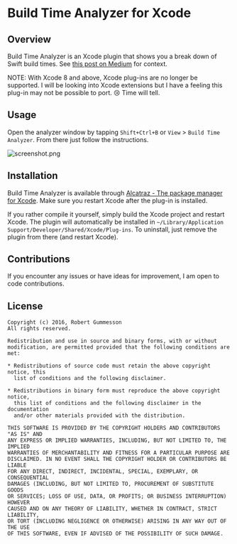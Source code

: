 Build Time Analyzer for Xcode
======================

## Overview

Build Time Analyzer is an Xcode plugin that shows you a break down of Swift build times. See [this post on Medium]( https://medium.com/p/fc92cdd91e31) for context.

NOTE: With Xcode 8 and above, Xcode plug-ins are no longer be supported. I will be looking into Xcode extensions but I have a feeling this plug-in may not be possible to port. 😢 Time will tell. 

## Usage

Open the analyzer window by tapping `Shift+Ctrl+B` or `View` > `Build Time Analyzer`. From there just follow the instructions.

![screenshot.png](https://raw.githubusercontent.com/RobertGummesson/BuildTimeAnalyzer-for-Xcode/master/Screenshots/screenshot2.png)

## Installation

Build Time Analyzer is available through [Alcatraz - The package manager for Xcode](http://alcatraz.io/). Make sure you restart Xcode after the plug-in is installed.

If you rather compile it yourself, simply build the Xcode project and restart Xcode. The plugin will automatically be installed in `~/Library/Application Support/Developer/Shared/Xcode/Plug-ins`. To uninstall, just remove the plugin from there (and restart Xcode).

## Contributions

If you encounter any issues or have ideas for improvement, I am open to code contributions.

## License

    Copyright (c) 2016, Robert Gummesson
    All rights reserved.

    Redistribution and use in source and binary forms, with or without
    modification, are permitted provided that the following conditions are met:

    * Redistributions of source code must retain the above copyright notice, this
      list of conditions and the following disclaimer.

    * Redistributions in binary form must reproduce the above copyright notice,
      this list of conditions and the following disclaimer in the documentation
      and/or other materials provided with the distribution.

    THIS SOFTWARE IS PROVIDED BY THE COPYRIGHT HOLDERS AND CONTRIBUTORS "AS IS" AND
    ANY EXPRESS OR IMPLIED WARRANTIES, INCLUDING, BUT NOT LIMITED TO, THE IMPLIED
    WARRANTIES OF MERCHANTABILITY AND FITNESS FOR A PARTICULAR PURPOSE ARE
    DISCLAIMED. IN NO EVENT SHALL THE COPYRIGHT HOLDER OR CONTRIBUTORS BE LIABLE
    FOR ANY DIRECT, INDIRECT, INCIDENTAL, SPECIAL, EXEMPLARY, OR CONSEQUENTIAL
    DAMAGES (INCLUDING, BUT NOT LIMITED TO, PROCUREMENT OF SUBSTITUTE GOODS
    OR SERVICES; LOSS OF USE, DATA, OR PROFITS; OR BUSINESS INTERRUPTION) HOWEVER
    CAUSED AND ON ANY THEORY OF LIABILITY, WHETHER IN CONTRACT, STRICT LIABILITY,
    OR TORT (INCLUDING NEGLIGENCE OR OTHERWISE) ARISING IN ANY WAY OUT OF THE USE
    OF THIS SOFTWARE, EVEN IF ADVISED OF THE POSSIBILITY OF SUCH DAMAGE.
